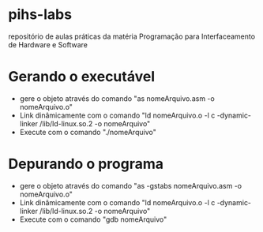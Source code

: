 # pihs-labs
repositório de aulas práticas da matéria Programação para Interfaceamento de Hardware e Software

# Gerando o executável
 - gere o objeto através do comando "as nomeArquivo.asm -o nomeArquivo.o"
 - Link dinâmicamente com o comando "ld nomeArquivo.o -l c -dynamic-linker /lib/ld-linux.so.2 -o nomeArquivo"
 - Execute com o comando "./nomeArquivo"
 
# Depurando o programa
- gere o objeto através do comando "as -gstabs nomeArquivo.asm -o nomeArquivo.o"
- Link dinâmicamente com o comando "ld nomeArquivo.o -l c -dynamic-linker /lib/ld-linux.so.2 -o nomeArquivo"
- Execute com o comando "gdb nomeArquivo"
